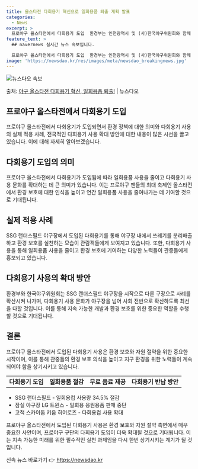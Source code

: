 ```yaml
---
title: 올스타전 다회용기 혁신으로 일회용품 퇴출 계획 발표
categories:
  - News
excerpt: >
  프로야구 올스타전에서 다회용기 도입  환경부는 인천광역시 및 (사)한국야구위원회와 함께 오는 6일 SSG 랜…
feature_text: >
  ## navernews 실시간 뉴스 속보입니다.

  프로야구 올스타전에서 다회용기 도입  환경부는 인천광역시 및 (사)한국야구위원회와 함께 오는 6일 SSG 랜…
image: 'https://newsdao.kr/res/images/meta/newsdao_breakingnews.jpg'
---
```


![뉴스다오 속보](https://newsdao.kr/res/images/meta/newsdao_breakingnews.jpg)

<p>출처: <a href="https://newsdao.kr/4643" rel="dofollow">야구 올스타전 다회용기 혁신, 일회용품 퇴출!</a> | 뉴스다오</p>

<h2 data-ke-size="size26">프로야구 올스타전에서 다회용기 도입</h2>

<p data-ke-size="size16">프로야구 올스타전에서 다회용기가 도입되면서 환경 정책에 대한 의미와 다회용기 사용의 실제 적용 사례, 전국적인 다회용기 사용 확대 방안에 대한 내용이 많은 시선을 끌고 있습니다. 이에 대해 자세히 알아보겠습니다.</p>

<h2 data-ke-size="size24">다회용기 도입의 의미</h2>

<p data-ke-size="size16">프로야구 올스타전에서 다회용기가 도입됨에 따라 일회용품 사용을 줄이고 다회용기 사용 문화를 확대하는 데 큰 의미가 있습니다. 이는 프로야구 팬들의 최대 축제인 올스타전에서 환경 보호에 대한 인식을 높이고 연간 일회용품 사용을 줄여나가는 데 기여할 것으로 기대됩니다.</p>

<h2 data-ke-size="size24">실제 적용 사례</h2>

<p data-ke-size="size16">SSG 랜더스필드 야구장에서 도입된 다회용기를 통해 야구장 내에서 쓰레기를 분리배출하고 환경 보호를 실천하는 모습이 관람객들에게 보여지고 있습니다. 또한, 다회용기 사용을 통해 일회용품 사용을 줄이고 환경 보호에 기여하는 다양한 노력들이 관중들에게 홍보되고 있습니다.</p>

<h2 data-ke-size="size24">다회용기 사용의 확대 방안</h2>

<p data-ke-size="size16">환경부와 한국야구위원회는 SSG 랜더스필드 야구장을 시작으로 다른 구장으로 사례를 확산시켜 나가며, 다회용기 사용 문화가 야구장을 넘어 사회 전반으로 확산하도록 최선을 다할 것입니다. 이를 통해 지속 가능한 개발과 환경 보호를 위한 중요한 역할을 수행할 것으로 기대됩니다.</p>

<h2 data-ke-size="size24">결론</h2>

<p data-ke-size="size16">프로야구 올스타전에서 도입된 다회용기 사용은 환경 보호와 자원 절약을 위한 중요한 시작이며, 이를 통해 관중들의 환경 보호 의식을 높이고 지구 환경을 위한 노력들이 계속되어야 함을 상기시키고 있습니다.</p>

<table style="width: 100%;" data-ke-size="size16">
    <tbody>
        <tr>
            <td style="text-align: center; height: 17px;"><b>다회용기 도입</b></td>
            <td style="text-align: center; height: 17px;"><b>일회용품 절감</b></td>
            <td style="text-align: center; height: 17px;"><b>무료 음료 제공</b></td>
            <td style="text-align: center; height: 17px;"><b>다회용기 반납 방안</b></td>
        </tr>
    </tbody>
</table>

<ul data-ke-size="size16">
    <li>SSG 랜더스필드 - 일회용컵 사용량 34.5% 절감</li>
    <li>잠실 야구장 LG 트윈스 - 일회용 응원용품 판매 중단</li>
    <li>고척 스카이돔 키움 히어로즈 - 다회용컵 사용 확대</li>
</ul>

<p data-ke-size="size16">프로야구 올스타전에서 도입된 다회용기 사용은 환경 보호와 자원 절약 측면에서 매우 중요한 사안이며, 프로야구 구단의 다회용기 도입이 더욱 확대될 것으로 기대됩니다. 이는 지속 가능한 미래를 위한 필수적인 실천 과제임을 다시 한번 상기시키는 계기가 될 것입니다.</p>

<p data-ke-size="size16"></p> 

신속 뉴스 바로가기 👉 <a href="https://newsdao.kr" rel="dofollow">https://newsdao.kr</a>


